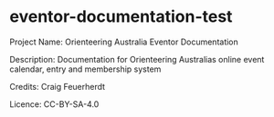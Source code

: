 # eventor-documentation-test

Project Name: Orienteering Australia Eventor Documentation

Description: Documentation for Orienteering Australias online event calendar, entry and membership system

Credits: Craig Feuerherdt

Licence: CC-BY-SA-4.0
